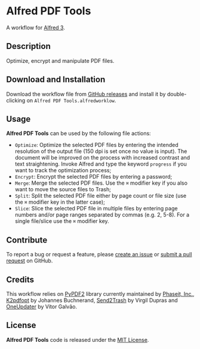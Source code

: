 # Alfred PDF Tools

A workflow for [Alfred 3][1].  

## Description

Optimize, encrypt and manipulate PDF files.

## Download and Installation

Download the workflow file from [GitHub releases][2] and install it by double-clicking on `Alfred PDF Tools.alfredworklow`.

## Usage

**Alfred PDF Tools** can be used by the following file actions:

* `Optimize`: Optimize the selected PDF files by entering the intended resolution of the output file (150 dpi is set once no value is input). The document will be improved on the process with increased contrast and text straightening. Invoke Alfred and type the keyword `progress` if you want to track the optimization process;
* `Encrypt`: Encrypt the selected PDF files by entering a password;
* `Merge`: Merge the selected PDF files. Use the `⌘` modifier key if you also want to move the source files to Trash;
* `Split`: Split the selected PDF file either by page count or file size (use the `⌘` modifier key in the latter case);
* `Slice`:  Slice the selected PDF file in multiple files by entering page numbers and/or page ranges separated by commas (e.g. 2, 5-8). For a single file/slice use the `⌘` modifier key.

## Contribute

To report a bug or request a feature, please [create an issue][3] or [submit a pull request][4] on GitHub.

## Credits

This workflow relies on [PyPDF2][5] library currently maintained by [Phaseit, Inc.][6], [K2pdfopt][7] by Johannes Buchnerand, [Send2Trash][8] by Virgil Dupras and [OneUpdater][9] by Vítor Galvão.

## License

**Alfred PDF Tools** code is released under the [MIT License][10].

[1]:http://www.alfredapp.com/
[2]:https://github.com/xilopaint/alfred-pdf-tools/releases/latest
[3]:https://github.com/xilopaint/alfred-pdf-tools/issues
[4]:https://github.com/xilopaint/alfred-pdf-tools/pulls
[5]:https://github.com/mstamy2/PyPDF2
[6]:http://phaseit.net
[7]:http://www.willus.com/k2pdfopt/
[8]:https://github.com/hsoft/send2trash
[9]:https://github.com/vitorgalvao/alfred-workflows/tree/master/OneUpdater
[10]:https://opensource.org/licenses/MIT